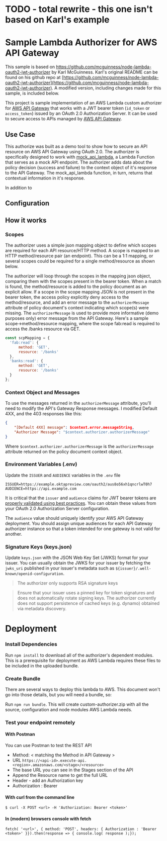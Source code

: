 # TODO - total rewrite - this one isn't based on Karl's example

# Sample Lambda Authorizer for AWS API Gateway
This sample is based on https://github.com/mcguinness/node-lambda-oauth2-jwt-authorizer by Karl McGuinness. Karl's original README can be found on his github repo at [https://github.com/mcguinness/node-lambda-oauth2-jwt-authorizer](https://github.com/mcguinness/node-lambda-oauth2-jwt-authorizer). A modified version, including changes made for this sample, is included below.

This project is sample implementation of an AWS Lambda custom authorizer for [AWS API Gateway](https://aws.amazon.com/api-gateway/) that works with a JWT bearer token (`id_token` or `access_token`) issued by an OAuth 2.0 Authorization Server.  It can be used to secure access to APIs managed by [AWS API Gateway](https://aws.amazon.com/api-gateway/).

## Use Case
This authorize was built as a demo tool to show how to secure an API resource on AWS API Gateway using OAuth 2.0. The authorizer is specifically designed to work with [mock_api_lambda](https://github.com/bgarlow/mock_api_lambda), a Lambda Function that serves as a mock API endpoint. The authorizer adds data about the policy decision (success and failure) to the context object of it's response to the API Gateway. The mock_api_lambda function, in turn, returns that contextual information in it's response. 

In addition to 

## Configuration

## How it works

### Scopes

The authorizer uses a simple json mapping object to define which scopes are required for each API resource/HTTP method. A scope is mapped to an HTTP method/resource pair (an endpoint). This can be a 1:1 mapping, or several scopes could be required for a single method/resource as shown below. 

The authorizer will loop through the scopes in the mapping json object, comparing them with the scopes present in the bearer token. When a match is found, the method/resource is added to the policy document as an explicit allow. If a scope in the scope mapping JSON is not present in the bearer token, the access policy explicitly deny access to the method/resource, and add an error message to the `authorizerMessage` attribute of policy document's context indicating which scope(s) were missing. The `authorizerMessage` is used to provide more informative (demo purposes only) error message from the API Gateway. Here's a sample scope->method/resource mapping, where the scope fab:read is required to access the /banks resource via GET. 

```javascript
const scpMapping = {
  'fab:read': {
      method: 'GET',
      resource: '/banks'
  },
  'banks:read': {
      method: 'GET',
      resource: '/banks'
  }
};
````

### Context Object and Messages

To use the messages returned in the `authorizerMessage` attribute, you'll need to modify the API's Gateway Response messages. I modified Default 4XX, and the 403 responses like this:
```json
{
    "[Default 4XX] message": $context.error.messageString,
    "Authorizer Message": "$context.authorizer.authorizerMessage"
}
```


Where `$context.authorizer.authorizerMessage` is the `authorizerMessage` attribute returned on the policy document context object.

### Environment Variables (.env)

Update the `ISSUER` and `AUDIENCE` variables in the `.env` file

```
ISSUER=https://example.oktapreview.com/oauth2/aus8o56xh1qncrlwT0h7
AUDIENCE=https://api.example.com
```

It is critical that the `issuer` and `audience` claims for JWT bearer tokens are [properly validated using best practices](http://www.cloudidentity.com/blog/2014/03/03/principles-of-token-validation/).  You can obtain these values from your OAuth 2.0 Authorization Server configuration.

The `audience` value should uniquely identify your AWS API Gateway deployment.  You should assign unique audiences for each API Gateway authorizer instance so that a token intended for one gateway is not valid for another.

### Signature Keys (keys.json)

Update `keys.json` with the JSON Web Key Set (JWKS) format for your issuer.   You can usually obtain the JWKS for your issuer by fetching the `jwks_uri` published in your issuer's metadata such as `${issuer}/.well-known/openid-configuration`.

> The authorizer only supports RSA signature keys

> Ensure that your issuer uses a pinned key for token signatures and does not automatically rotate signing keys.  The authorizer currently does not support persistence of cached keys (e.g. dynamo) obtained via metadata discovery.


# Deployment

### Install Dependencies

Run `npm install` to download all of the authorizer's dependent modules. This is a prerequisite for deployment as AWS Lambda requires these files to be included in the uploaded bundle.

### Create Bundle

There are several ways to deploy this lambda to AWS. This document won't go into those details, but you will need a bundle, so:

Run `npm run bundle`. This will create custom-authorizer.zip with all the source, configuration and node modules AWS Lambda needs.

### Test your endpoint remotely

#### With Postman

You can use Postman to test the REST API

* Method: < matching the Method in API Gateway >
* URL `https://<api-id>.execute-api.<region>.amazonaws.com/<stage>/<resource>`
 * The base URL you can see in the Stages section of the API
 * Append the Resource name to get the full URL
* Header - add an Authorization key
 * Authorization : Bearer <token>

#### With curl from the command line

    $ curl -X POST <url> -H 'Authorization: Bearer <token>'

#### In (modern) browsers console with fetch

    fetch( '<url>', { method: 'POST', headers: { Authorization : 'Bearer <token>' }}).then(response => { console.log( response );});
